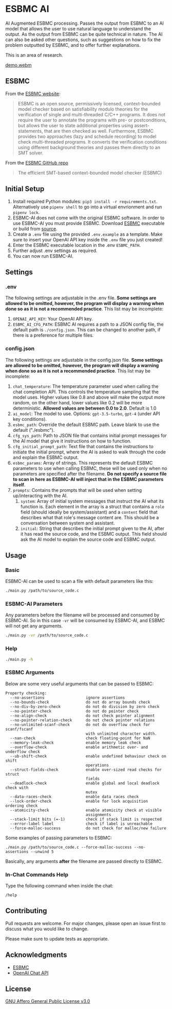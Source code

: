 # ESBMC AI

AI Augmented ESBMC processing. Passes the output from ESBMC to an AI model that allows the user to use
natural language to understand the output. As the output from ESBMC can be quite technical in nature.
The AI can also be asked other questions, such as suggestions on how to fix the problem outputted by ESBMC,
and to offer further explanations.

This is an area of research.

[demo.webm](https://user-images.githubusercontent.com/9535618/235352993-b54c47ef-a1c6-422c-aa5b-07edc2988521.webm)

## ESBMC

From the [ESBMC website](http://esbmc.org):

> ESBMC is an open source, permissively licensed, context-bounded model checker
> based on satisfiability modulo theories for the verification of single and
> multi-threaded C/C++ programs. It does not require the user to annotate the
> programs with pre- or postconditions, but allows the user to state additional
> properties using assert-statements, that are then checked as well. Furthermore,
> ESBMC provides two approaches (lazy and schedule recording) to model check
> multi-threaded programs. It converts the verification conditions using different
> background theories and passes them directly to an SMT solver.

From the [ESBMC GitHub repo](https://github.com/esbmc/esbmc)

> The efficient SMT-based context-bounded model checker (ESBMC)

## Initial Setup

1. Install required Python modules: `pip3 install -r requirements.txt`. Alternatively use `pipenv shell` to go into a virtual envrionment and run `pipenv lock`.
2. ESBMC-AI does not come with the original ESBMC software. In order to use ESBMC-AI you must provide ESBMC. Download [ESBMC](http://esbmc.org/) executable or build from [source](https://github.com/esbmc/esbmc).
3. Create a `.env` file using the provided `.env.example` as a template. Make sure to insert your OpenAI API key inside the `.env` file you just created!
4. Enter the ESBMC executable location in the .env `ESBMC_PATH`.
5. Further adjust .env settings as required.
6. You can now run ESBMC-AI.

## Settings

### .env

The following settings are adjustable in the .env file. **Some settings are allowed to be omitted, however, the program will display a warning when done so as it is not a recommended practice**. This list may be incomplete:

1. `OPENAI_API_KEY`: Your OpenAI API key.
2. `ESBMC_AI_CFG_PATH`: ESBMC AI requires a path to a JSON config file, the default path is `./config.json`. This can be changed to another path, if there is a preference for multiple files.

### config.json

The following settings are adjustable in the config.json file. **Some settings are allowed to be omitted, however, the program will display a warning when done so as it is not a recommended practice**. This list may be incomplete:

1. `chat_temperature`: The temperature parameter used when calling the chat completion API. This controls the temperature sampling that the model uses. Higher values like 0.8 and above will make the output more random, on the other hand, lower values like 0.2 will be more deterministic. **Allowed values are between 0.0 to 2.0**. Default is 1.0
2. `ai_model`: The model to use. Options: `gpt-3.5-turbo`, `gpt-4` (under API key conditions).
3. `esbmc_path`: Override the default ESBMC path. Leave blank to use the default ("./esbmc").
4. `cfg_sys_path`: Path to JSON file that contains initial prompt messages for the AI model that give it instructions on how to function.
5. `cfg_initial_prompt_path`: Text file that contains the instructions to initiate the initial prompt, where the AI is asked to walk through the code and explain the ESBMC output.
6. `esbmc_params`: Array of strings. This represents the default ESBMC parameters to use when calling ESBMC, these will be used only when no parameters are specified after the filename. **Do not specify a source file to scan in here as ESBMC-AI will inject that in the ESBMC parameters itself**.
7. `prompts`: Contains the prompts that will be used when setting up/interacting with the AI.
   1. `system`: Array of initial system messages that instruct the AI what its function is. Each element in the array is a struct that contains a `role` field (should ideally be system/assistant) and a `content` field that describes what that role's message content are. This should be a conversation between system and assistant.
   2. `initial`: String that describes the initial prompt given to the AI, after it has read the source code, and the ESBMC output. This field should ask the AI model to explain the source code and ESBMC output.

## Usage

### Basic

ESBMC-AI can be used to scan a file with default parameters like this:

```bash
./main.py /path/to/source_code.c
```

### ESBMC-AI Parameters

Any parameters before the filename will be processed and consumed by ESBMC-AI.
So in this case `-vr` will be consumed by ESBMC-AI, and ESBMC will not get any
arguments.

```bash
./main.py -vr /path/to/source_code.c
```

### Help

```bash
./main.py -h
```

### ESBMC Arguments

Below are some very useful arguments that can be passed to ESBMC:

```
Property checking:
  --no-assertions                  ignore assertions
  --no-bounds-check                do not do array bounds check
  --no-div-by-zero-check           do not do division by zero check
  --no-pointer-check               do not do pointer check
  --no-align-check                 do not check pointer alignment
  --no-pointer-relation-check      do not check pointer relations
  --no-unlimited-scanf-check       do not do overflow check for scanf/fscanf
                                   with unlimited character width.
  --nan-check                      check floating-point for NaN
  --memory-leak-check              enable memory leak check
  --overflow-check                 enable arithmetic over- and underflow check
  --ub-shift-check                 enable undefined behaviour check on shift
                                   operations
  --struct-fields-check            enable over-sized read checks for struct
                                   fields
  --deadlock-check                 enable global and local deadlock check with
                                   mutex
  --data-races-check               enable data races check
  --lock-order-check               enable for lock acquisition ordering check
  --atomicity-check                enable atomicity check at visible
                                   assignments
  --stack-limit bits (=-1)         check if stack limit is respected
  --error-label label              check if label is unreachable
  --force-malloc-success           do not check for malloc/new failure
```

Some examples of passing parameters to ESBMC:

```
./main.py /path/to/source_code.c --force-malloc-success --no-assertions --unwind 5
```

Basically, any arguments **after** the filename are passed directly to ESBMC.

### In-Chat Commands Help

Type the following command when inside the chat:

```
/help
```

## Contributing

Pull requests are welcome. For major changes, please open an issue first
to discuss what you would like to change.

Please make sure to update tests as appropriate.

## Acknowledgments

- [ESBMC](https://github.com/esbmc/esbmc)
- [OpenAI Chat API](https://platform.openai.com/docs/guides/chat)

## License

[GNU Affero General Public License v3.0](https://github.com/Yiannis128/esbmc-ai/blob/master/LICENSE)
